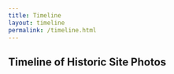 ```yaml
---
title: Timeline
layout: timeline
permalink: /timeline.html
---
```


## Timeline of Historic Site Photos
